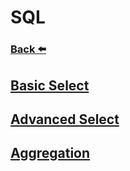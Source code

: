 
# SQL
### [Back ⬅️](../README.md)

## [Basic Select](Basic%20Select/README.md)
## [Advanced Select](Advanced%20Select/README.md)
## [Aggregation](Aggregation/README.md)